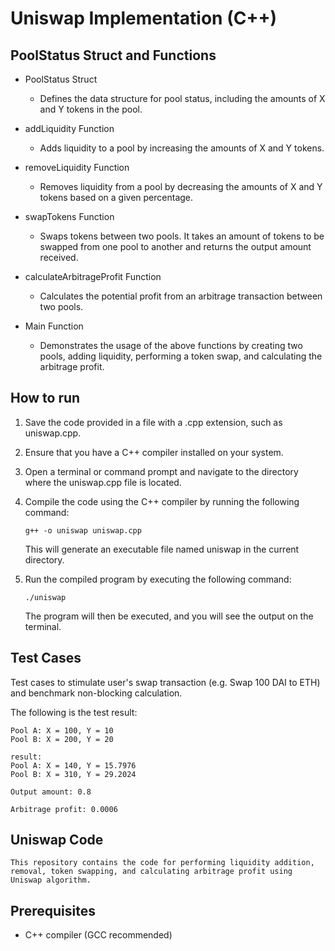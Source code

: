 # Uniswap Implementation (C++)
## PoolStatus Struct and Functions
+ PoolStatus Struct
  + Defines the data structure for pool status, including the amounts of X and Y tokens in the pool.

+ addLiquidity Function
  + Adds liquidity to a pool by increasing the amounts of X and Y tokens.

+ removeLiquidity Function
  + Removes liquidity from a pool by decreasing the amounts of X and Y tokens based on a given percentage.

+ swapTokens Function
  + Swaps tokens between two pools. It takes an amount of tokens to be swapped from one pool to another and returns the output amount received.

+ calculateArbitrageProfit Function
  + Calculates the potential profit from an arbitrage transaction between two pools.

+ Main Function
  + Demonstrates the usage of the above functions by creating two pools, adding liquidity, performing a token swap, and calculating the arbitrage profit.

## How to run

1. Save the code provided in a file with a .cpp extension, such as uniswap.cpp.

2. Ensure that you have a C++ compiler installed on your system.

3. Open a terminal or command prompt and navigate to the directory where the uniswap.cpp file is located.

4. Compile the code using the C++ compiler by running the following command:

   `g++ -o uniswap uniswap.cpp`

    This will generate an executable file named uniswap in the current directory.

5. Run the compiled program by executing the following command:

   `./uniswap`

    The program will then be executed, and you will see the output on the terminal.

## Test Cases 
Test cases to stimulate user's swap transaction (e.g. Swap 100 DAI to ETH) and benchmark non-blocking calculation.

The following is the test result:
```
Pool A: X = 100, Y = 10
Pool B: X = 200, Y = 20

result:
Pool A: X = 140, Y = 15.7976
Pool B: X = 310, Y = 29.2024

Output amount: 0.8

Arbitrage profit: 0.0006
```
## Uniswap Code

    This repository contains the code for performing liquidity addition, removal, token swapping, and calculating arbitrage profit using Uniswap algorithm.

## Prerequisites

- C++ compiler (GCC recommended)
